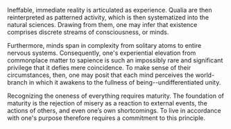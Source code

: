 Ineffable, immediate reality is articulated as experience. Qualia are then reinterpreted as patterned activity, which is then systematized into the natural sciences. Drawing from them, one may infer that existence comprises discrete streams of consciousness, or minds.

Furthermore, minds span in complexity from solitary atoms to entire nervous systems. Consequently, one's experiential elevation from commonplace matter to sapience is such an impossibly rare and significant privilege that it defies mere coincidence. To make sense of their circumstances, then, one may posit that each mind perceives the world-branch in which it awakens to the fullness of being--undifferentiated unity.

Recognizing the oneness of everything requires maturity. The foundation of maturity is the rejection of misery as a reaction to external events, the actions of others, and even one’s own shortcomings. To live in accordance with one's purpose therefore requires a commitment to this principle.